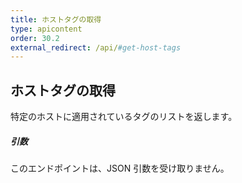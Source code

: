 ```yaml
---
title: ホストタグの取得
type: apicontent
order: 30.2
external_redirect: /api/#get-host-tags
---
```


## ホストタグの取得
特定のホストに適用されているタグのリストを返します。

##### 引数

このエンドポイントは、JSON 引数を受け取りません。
